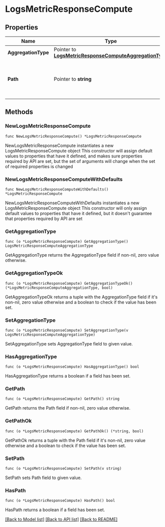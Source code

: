 # LogsMetricResponseCompute

## Properties

Name | Type | Description | Notes
---- | ---- | ----------- | ------
**AggregationType** | Pointer to [**LogsMetricResponseComputeAggregationType**](LogsMetricResponseComputeAggregationType.md) |  | [optional] 
**Path** | Pointer to **string** | The path to the value the log-based metric will aggregate on (only used if the aggregation type is a \&quot;distribution\&quot;). | [optional] 

## Methods

### NewLogsMetricResponseCompute

`func NewLogsMetricResponseCompute() *LogsMetricResponseCompute`

NewLogsMetricResponseCompute instantiates a new LogsMetricResponseCompute object
This constructor will assign default values to properties that have it defined,
and makes sure properties required by API are set, but the set of arguments
will change when the set of required properties is changed

### NewLogsMetricResponseComputeWithDefaults

`func NewLogsMetricResponseComputeWithDefaults() *LogsMetricResponseCompute`

NewLogsMetricResponseComputeWithDefaults instantiates a new LogsMetricResponseCompute object
This constructor will only assign default values to properties that have it defined,
but it doesn't guarantee that properties required by API are set

### GetAggregationType

`func (o *LogsMetricResponseCompute) GetAggregationType() LogsMetricResponseComputeAggregationType`

GetAggregationType returns the AggregationType field if non-nil, zero value otherwise.

### GetAggregationTypeOk

`func (o *LogsMetricResponseCompute) GetAggregationTypeOk() (*LogsMetricResponseComputeAggregationType, bool)`

GetAggregationTypeOk returns a tuple with the AggregationType field if it's non-nil, zero value otherwise
and a boolean to check if the value has been set.

### SetAggregationType

`func (o *LogsMetricResponseCompute) SetAggregationType(v LogsMetricResponseComputeAggregationType)`

SetAggregationType sets AggregationType field to given value.

### HasAggregationType

`func (o *LogsMetricResponseCompute) HasAggregationType() bool`

HasAggregationType returns a boolean if a field has been set.

### GetPath

`func (o *LogsMetricResponseCompute) GetPath() string`

GetPath returns the Path field if non-nil, zero value otherwise.

### GetPathOk

`func (o *LogsMetricResponseCompute) GetPathOk() (*string, bool)`

GetPathOk returns a tuple with the Path field if it's non-nil, zero value otherwise
and a boolean to check if the value has been set.

### SetPath

`func (o *LogsMetricResponseCompute) SetPath(v string)`

SetPath sets Path field to given value.

### HasPath

`func (o *LogsMetricResponseCompute) HasPath() bool`

HasPath returns a boolean if a field has been set.


[[Back to Model list]](../README.md#documentation-for-models) [[Back to API list]](../README.md#documentation-for-api-endpoints) [[Back to README]](../README.md)


